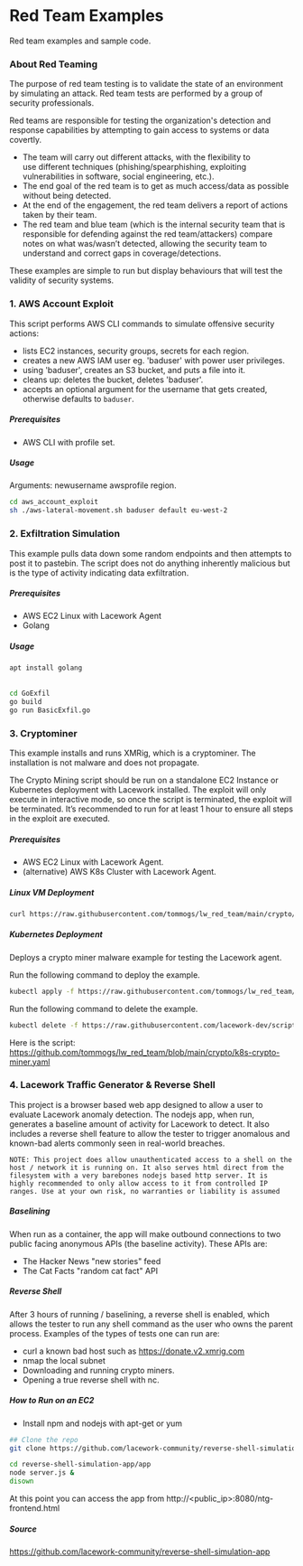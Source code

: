 # Red Team Examples
Red team examples and sample code.  
  
### About Red Teaming
The purpose of red team testing is to validate the state of an environment by simulating an attack. Red team tests are performed by a group of security professionals.  
  
Red teams are responsible for testing the organization's detection and response capabilities by attempting to gain access to systems or data covertly.   
  - The team will carry out different attacks, with the flexibility to use different techniques (phishing/spearphishing, exploiting vulnerabilities in software, social engineering, etc.).   
  - The end goal of the red team is to get as much access/data as possible without being detected.   
  - At the end of the engagement, the red team delivers a report of actions taken by their team.  
  - The red team and blue team (which is the internal security team that is responsible for defending against the red team/attackers) compare notes on what was/wasn’t detected, allowing the security team to understand and correct gaps in coverage/detections.  
    
These examples are simple to run but display behaviours that will test the validity of security systems.   
  
### 1. AWS Account Exploit  
  
This script performs AWS CLI commands to simulate offensive security actions:   
  - lists EC2 instances, security groups, secrets for each region. 
  - creates a new AWS IAM user eg. 'baduser' with power user privileges.    
  - using 'baduser', creates an S3 bucket, and puts a file into it.  
  - cleans up: deletes the bucket, deletes 'baduser'.
  - accepts an optional argument for the username that gets created, otherwise defaults to `baduser`. 
  
##### Prerequisites
  - AWS CLI with profile set. 

##### Usage
Arguments: newusername awsprofile region. 
  
```bash 
cd aws_account_exploit
sh ./aws-lateral-movement.sh baduser default eu-west-2
```
  
### 2. Exfiltration Simulation
  
This example pulls data down some random endpoints and then attempts to post it to pastebin. The script does not do anything inherently malicious but is the type of activity indicating data exfiltration.  
  
##### Prerequisites
  - AWS EC2 Linux with Lacework Agent
  - Golang 
  
##### Usage
```bash
apt install golang
  
  
cd GoExfil
go build
go run BasicExfil.go
```
  
### 3. Cryptominer
  
This example installs and runs XMRig, which is a cryptominer. The installation is not malware and does not propagate. 
  
The Crypto Mining script should be run on a standalone EC2 Instance or Kubernetes deployment with Lacework installed. The exploit will only execute in interactive mode, so once the script is terminated, the exploit will be terminated. It’s recommended to run for at least 1 hour to ensure all steps in the exploit are executed.  
  
##### Prerequisites
  - AWS EC2 Linux with Lacework Agent.  
  - (alternative) AWS K8s Cluster with Lacework Agent.  
  
##### Linux VM Deployment
```bash
curl https://raw.githubusercontent.com/tommogs/lw_red_team/main/crypto/install-demo-1.sh -o install-demo-1.sh; sh install-demo-1.sh;
```
  
##### Kubernetes Deployment
Deploys a crypto miner malware example for testing the Lacework agent. 
  
Run the following command to deploy the example.  
```bash
kubectl apply -f https://raw.githubusercontent.com/tommogs/lw_red_team/main/crypto/k8s-crypto-miner.yaml
```
  
Run the following command to delete the example.  

```bash
kubectl delete -f https://raw.githubusercontent.com/lacework-dev/scripts/main/k8s-crypto-miner.yaml
```
Here is the script:  
https://github.com/tommogs/lw_red_team/blob/main/crypto/k8s-crypto-miner.yaml
  
### 4. Lacework Traffic Generator & Reverse Shell
This project is a browser based web app designed to allow a user to evaluate Lacework anomaly detection. The nodejs app, when run, generates a baseline amount of activity for Lacework to detect. It also includes a reverse shell feature to allow the tester to trigger anomalous and known-bad alerts commonly seen in real-world breaches.

```
NOTE: This project does allow unauthenticated access to a shell on the host / network it is running on. It also serves html direct from the filesystem with a very barebones nodejs based http server. It is highly recommended to only allow access to it from controlled IP ranges. Use at your own risk, no warranties or liability is assumed
```
##### Baselining
When run as a container, the app will make outbound connections to two public facing anonymous APIs (the baseline activity). These APIs are:  
  - The Hacker News "new stories" feed
  - The Cat Facts "random cat fact" API
  
##### Reverse Shell
After 3 hours of running / baselining, a reverse shell is enabled, which allows the tester to run any shell command as the user who owns the parent process. Examples of the types of tests one can run are:  
  - curl a known bad host such as https://donate.v2.xmrig.com  
  - nmap the local subnet   
  - Downloading and running crypto miners.  
  - Opening a true reverse shell with nc. 

##### How to Run on an EC2
  - Install npm and nodejs with apt-get or yum
```bash
## Clone the repo
git clone https://github.com/lacework-community/reverse-shell-simulation-app.git reverse-shell-simulation-app

cd reverse-shell-simulation-app/app
node server.js &
disown
```
At this point you can access the app from http://<public_ip>:8080/ntg-frontend.html  
  
##### Source
https://github.com/lacework-community/reverse-shell-simulation-app
  
  
  
